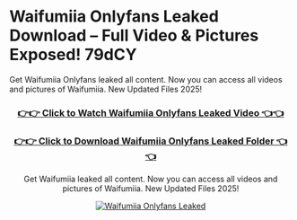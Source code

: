 # Waifumiia Onlyfans Leaked Download – Full Video & Pictures Exposed! 79dCY

Get Waifumiia Onlyfans leaked all content. Now you can access all videos and pictures of Waifumiia. New Updated Files 2025!  
<div align="center">
  
### [👉👉 Click to Watch Waifumiia Onlyfans Leaked Video 👈👈](https://links2leaks.com/waifumiia)  
### [👉👉 Click to Download Waifumiia Onlyfans Leaked Folder 👈👈](https://links2leaks.com/waifumiia)  

Get Waifumiia leaked all content. Now you can access all videos and pictures of Waifumiia. New Updated Files 2025!  

[![Waifumiia Onlyfans Leaked](https://i.ibb.co/93hzkbrt/l2l.gif)](https://links2leaks.com/waifumiia)  

</div>
